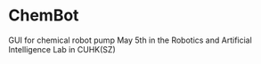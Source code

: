 # ChemBot
GUI for chemical robot pump
May 5th in the Robotics and Artificial Intelligence Lab in CUHK(SZ)
